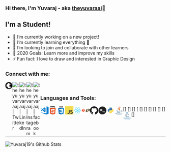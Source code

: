 ### Hi there, I'm Yuvaraj - aka [theyuvaraaj][website]👋

## I'm a Student!
- 🔭 I’m currently working on a new project!
- 🌱 I’m currently learning everything 🤣
- 👯 I’m looking to join and collaborate with other learners
- 🥅 2020 Goals: Learn more and improve my skills
- ⚡ Fun fact: I love to draw and interested in Graphic Design

### Connect with me:

[<img align="left" alt="theyuvaraaj.com" width="22px" src="https://raw.githubusercontent.com/iconic/open-iconic/master/svg/globe.svg" />][website]
[<img align="left" alt="theyuvaraaj | Twitter" width="22px" src="https://cdn.jsdelivr.net/npm/simple-icons@v3/icons/twitter.svg" />][twitter]
[<img align="left" alt="theyuvaraaj | LinkedIn" width="22px" src="https://cdn.jsdelivr.net/npm/simple-icons@v3/icons/linkedin.svg" />][linkedin]
[<img align="left" alt="theyuvaraaj | Instagram" width="22px" src="https://cdn.jsdelivr.net/npm/simple-icons@v3/icons/instagram.svg" />][instagram]
[<img align="left" alt="theyuvaraaj | facebook" width="22px" src="https://cdn.jsdelivr.net/npm/simple-icons@v3/icons/facebook.svg" />][facebook]
<br />

### Languages and Tools:

[<img align="left" alt="Visual Studio Code" width="26px" src="https://raw.githubusercontent.com/github/explore/80688e429a7d4ef2fca1e82350fe8e3517d3494d/topics/visual-studio-code/visual-studio-code.png" />]
[<img align="left" alt="HTML5" width="26px" src="https://raw.githubusercontent.com/github/explore/80688e429a7d4ef2fca1e82350fe8e3517d3494d/topics/html/html.png" />]
[<img align="left" alt="CSS3" width="26px" src="https://raw.githubusercontent.com/github/explore/80688e429a7d4ef2fca1e82350fe8e3517d3494d/topics/css/css.png" />]
[<img align="left" alt="JavaScript" width="26px" src="https://raw.githubusercontent.com/github/explore/80688e429a7d4ef2fca1e82350fe8e3517d3494d/topics/javascript/javascript.png" />
[<img align="left" alt="React" width="26px" src="https://raw.githubusercontent.com/github/explore/80688e429a7d4ef2fca1e82350fe8e3517d3494d/topics/react/react.png" />]
[<img align="left" alt="Git" width="26px" src="https://raw.githubusercontent.com/github/explore/80688e429a7d4ef2fca1e82350fe8e3517d3494d/topics/git/git.png" />]
[<img align="left" alt="GitHub" width="26px" src="https://raw.githubusercontent.com/github/explore/78df643247d429f6cc873026c0622819ad797942/topics/github/github.png" />]
[<img align="left" alt="HTML5" width="26px" src="https://raw.githubusercontent.com/github/explore/80688e429a7d4ef2fca1e82350fe8e3517d3494d/topics/terminal/terminal.png" />]
[<img align="left" alt="Python" width="26px" src="https://raw.githubusercontent.com/github/explore/80688e429a7d4ef2fca1e82350fe8e3517d3494d/topics/python/python.png" />]
[<img align="left" alt="Java" width="26px" src="https://raw.githubusercontent.com/github/explore/80688e429a7d4ef2fca1e82350fe8e3517d3494d/topics/java/java.png" />]
[<img align="left" width="26px" src="https://raw.githubusercontent.com/github/explore/80688e429a7d4ef2fca1e82350fe8e3517d3494d/topics/c/c.png" />]

<br />
<br />

---

<img align="left" alt="Yuvaraj19's Github Stats" src="https://github-readme-stats.vercel.app/api?username=Yuvaraj19&show_icons=true&hide_border=true" />

[website]: https://theyuvaraaj.com
[twitter]: https://twitter.com/theyuvaraaj
[instagram]: https://instagram.com/theyuvaraaj
[linkedin]: https://linkedin.com/in/peddi-yuvaraj-42a9691b2
[facebook]: https://m.facebook.com/yuvaraj.peddi.9?tsid=0.7176546527511161&source=result

